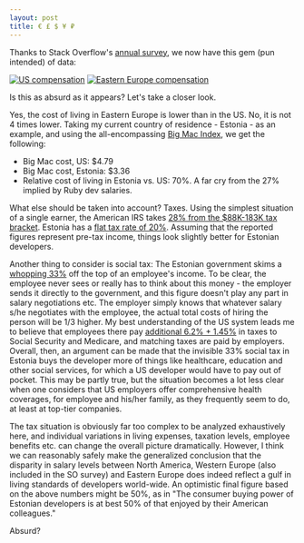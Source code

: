 ```yaml
---
layout: post
title: € £ $ ¥ ₽
---
```


Thanks to Stack Overflow's [annual survey](http://stackoverflow.com/research/developer-survey-2015), we now have this gem (pun intended) of data:

[![US compensation](https://gemfile.files.wordpress.com/2015/06/screen-shot-2015-06-11-at-9-38-02-am.png)](http://stackoverflow.com/research/developer-survey-2015#work-complang)
[![Eastern Europe compensation](https://gemfile.files.wordpress.com/2015/06/screen-shot-2015-06-11-at-9-39-20-am.png)](http://stackoverflow.com/research/developer-survey-2015#work-complang)

Is this as absurd as it appears? Let's take a closer look.
<!--more-->

Yes, the cost of living in Eastern Europe is lower than in the US. No, it is not 4 times lower. Taking my current country of residence - Estonia - as an example, and using the all-encompassing <a href="http://www.statista.com/statistics/274326/big-mac-index-global-prices-for-a-big-mac/">Big Mac Index</a>, we get the following:

- Big Mac cost, US: $4.79
- Big Mac cost, Estonia: $3.36
- Relative cost of living in Estonia vs. US: 70%. A far cry from the 27% implied by Ruby dev salaries.

What else should be taken into account? Taxes. Using the simplest situation of a single earner, the American IRS takes <a href="http://en.wikipedia.org/wiki/Income_tax_in_the_United_States">28% from the $88K-183K tax bracket</a>. Estonia has a <a href="http://www.emta.ee/index.php?id=3274">flat tax rate of 20%</a>. Assuming that the reported figures represent pre-tax income, things look slightly better for Estonian developers.

Another thing to consider is social tax: The Estonian government skims a <a href="http://www.emta.ee/index.php?id=3274">whopping 33%</a> off the top of an employee's income. To be clear, the employee never sees or really has to think about this money - the employer sends it directly to the government, and this figure doesn't play any part in salary negotiations etc. The employer simply knows that whatever salary s/he negotiates with the employee, the actual total costs of hiring the person will be 1/3 higher. My best understanding of the US system leads me to believe that employees there pay <a href="http://en.wikipedia.org/wiki/Income_tax_in_the_United_States#Social_Insurance_taxes">additional 6.2% + 1.45%</a> in taxes to Social Security and Medicare, and matching taxes are paid by employers. Overall, then, an argument can be made that the invisible 33% social tax in Estonia buys the developer more of things like healthcare, education and other social services, for which a US developer would have to pay out of pocket. This may be partly true, but the situation becomes a lot less clear when one considers that US employers offer comprehensive health coverages, for employee and his/her family, as they frequently seem to do, at least at top-tier companies.

The tax situation is obviously far too complex to be analyzed exhaustively here, and individual variations in living expenses, taxation levels, employee benefits etc. can change the overall picture dramatically. However, I think we can reasonably safely make the generalized conclusion that the disparity in salary levels between North America, Western Europe (also included in the SO survey) and Eastern Europe does indeed reflect a gulf in living standards of developers world-wide. An optimistic final figure based on the above numbers might be 50%, as in "The consumer buying power of Estonian developers is at best 50% of that enjoyed by their American colleagues."

Absurd?
